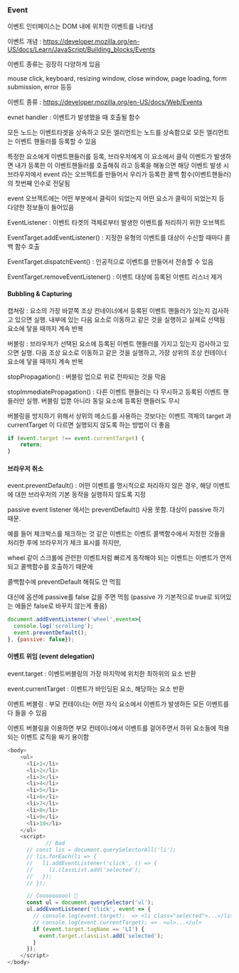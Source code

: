 ### Event

이벤트 인터페이스는 DOM 내에 위치한 이벤트를 나타냄

이벤트 개념 : https://developer.mozilla.org/en-US/docs/Learn/JavaScript/Building_blocks/Events

이벤트 종류는 굉장히 다양하게 있음

mouse click, keyboard, resizing window, close window, page loading, form submission, error 등등

이벤트 종류 : https://developer.mozilla.org/en-US/docs/Web/Events



evnet handler : 이벤트가 발생했을 때 호출될 함수

모든 노드는 이벤트타겟을 상속하고 모든 엘리먼트는 노드를 상속함으로 모든 엘리먼트는 이벤트 핸들러를 등록할 수 있음

특정한 요소에게 이벤트핸들러를 등록, 브라우저에게 이 요소에서 클릭 이벤트가 발생하면 내가 등록한 이 이벤트핸들러를 호출해줘 라고 등록을 해놓으면 해당 이벤트 발생 시 브라우저에서 event 라는 오브젝트를 만들어서 우리가 등록한 콜백 함수(이벤트핸들러)의 첫번째 인수로 전달됨

event 오브젝트에는 어떤 부분에서 클릭이 되었는지 어떤 요소가 클릭이 되었는지 등 다양한 정보들이 들어있음



EventListener : 이벤트 타겟의 객체로부터 발생한 이벤트를 처리하기 위한 오브젝트

EventTarget.addEventListener() : 지정한 유형의 이벤트를 대상이 수신할 때마다 콜백 함수 호출

EventTarget.dispatchEvent() : 인공적으로 이벤트를 만들어서 전송할 수 있음

EventTarget.removeEventListener() : 이벤트 대상에 등록된 이벤트 리스너 제거



#### Bubbling & Capturing

캡쳐링 : 요소의 가장 바깥쪽 조상 컨네이너에서 등록된 이벤트 핸들러가 있는지 검사하고 있으면 실행. 내부에 있는 다음 요소로 이동하고 같은 것을 실행하고 실제로 선택됨 요소에 닿을 때까지 계속 반복

버블링 : 브라우저가 선택된 요소에 등록된 이벤트 핸들러를 가지고 있는지 검사하고 있으면 실행. 다음 조상 요소로 이동하고 같은 것을 실행하고, 가장 상위의 조상 컨테이너 요소에 닿을 때까지 계속 반복

stopPropagation() : 버블링 업으로 위로 전파되는 것을 막음

stopImmediatePropagation() : 다른 이벤트 핸들러는 다 무시하고 등록된 이벤트 핸들러만 실행. 버블링 업뿐 아니라 동일 요소에 등록된 핸들러도 무시

버블링을 방지하기 위해서 상위의 메소드를 사용하는 것보다는 이벤트 객체의 target 과 currentTarget 이 다르면 실행되지 않도록 하는 방법이 더 좋음

```js
if (event.target !== event.currentTarget) {
	return;
}
```



#### 브라우저 취소

event.preventDefault() : 어떤 이벤트를 명시적으로 처리하지 않은 경우, 해당 이벤트에 대한 브라우저의 기본 동작을 실행하지 않도록 지정

passive event listener 에서는 preventDefault() 사용 못함. 대상이 passive 하기 때문. 

예를 들어 체크박스를 체크하는 것 같은 이벤트는 이벤트 콜백함수에서 지정한 것들을 처리한 후에 브라우저가 체크 표시를 하지만, 

wheel 같이 스크롤에 관련한 이벤트처럼 빠르게 동작해야 되는 이벤트는 이벤트가 먼저 되고 콜백함수를 호출하기 때문에 

콜백함수에 preventDefault 해줘도 안 먹힘

대신에 옵션에 passive를 false 값을 주면 먹힘 (passive 가 기본적으로 true로 되어있는 애들은 false로 바꾸지 않는게 좋음)

```js
document.addEventListener('wheel',event=>{
  console.log('scrolling');
  event.preventDefault();
}, {passive: false});
```



#### 이벤트 위임 (event delegation)

event.target : 이벤트버블링의 가장 마지막에 위치한 최하위의 요소 반환

event.currentTarget : 이벤트가 바인딩된 요소, 해당하는 요소 반환

이벤트 버블링 : 부모 컨테이너는 어떤 자식 요소에서 이벤트가 발생하든 모든 이벤트를 다 들을 수 있음

이벤트 버블링을 이용하면 부모 컨테이너에서 이벤트를 걸어주면서 하위 요소들에 적용되는 이벤트 로직을 짜기 용이함

```js
<body>
    <ul>
      <li>1</li>
      <li>2</li>
      <li>3</li>
      <li>4</li>
      <li>5</li>
      <li>6</li>
      <li>7</li>
      <li>8</li>
      <li>9</li>
      <li>10</li>
    </ul>
    <script>
			// Bad
      // const lis = document.querySelectorAll('li');
      // lis.forEach(li => {
      //   li.addEventListener('click', () => {
      //     li.classList.add('selected');
      //   });
      // });

      // Coooooooool 🙌
      const ul = document.querySelector('ul');
      ul.addEventListener('click', event => {
        // console.log(event.target);  => <li class="selected">...</li>
        // console.log(event.currentTarget); =>  <ul>...</ul>
        if (event.target.tagName == 'LI') {
          event.target.classList.add('selected');
        }
      });
    </script>
</body>
```

